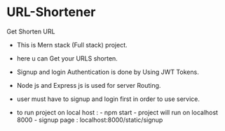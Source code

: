 # URL-Shortener
Get Shorten URL 


- This is Mern stack (Full stack) project.

- here u can Get your URLS shorten.

- Signup and login Authentication is done by Using JWT Tokens.

- Node js and Express js is used for server Routing.

- user must have to signup and login first in order to use service.

- to run project on local host :
                                  - npm start
                                  - project will run on localhost 8000
                                  - signup page : localhost:8000/static/signup
